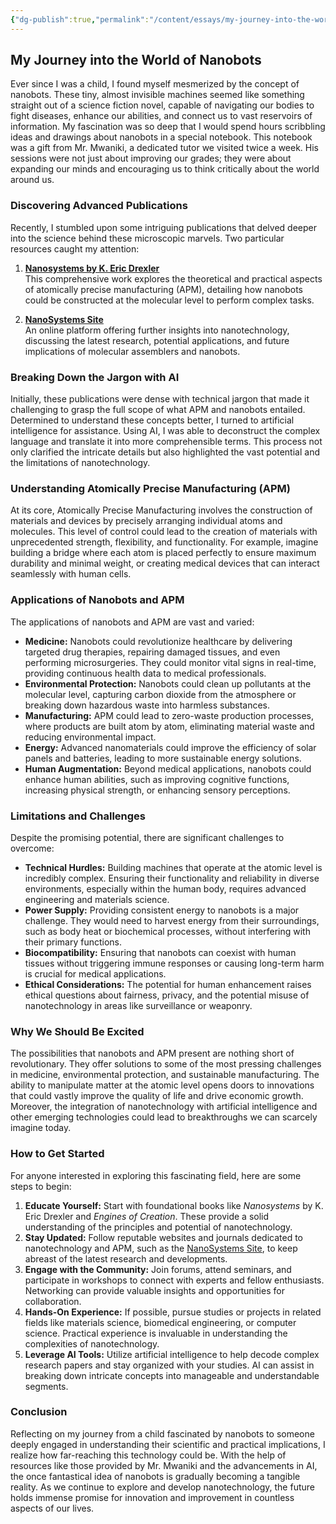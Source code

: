 ```yaml
---
{"dg-publish":true,"permalink":"/content/essays/my-journey-into-the-world-of-nanobots/","noteIcon":"2"}
---
```


## My Journey into the World of Nanobots

Ever since I was a child, I found myself mesmerized by the concept of nanobots. These tiny, almost invisible machines seemed like something straight out of a science fiction novel, capable of navigating our bodies to fight diseases, enhance our abilities, and connect us to vast reservoirs of information. My fascination was so deep that I would spend hours scribbling ideas and drawings about nanobots in a special notebook. This notebook was a gift from Mr. Mwaniki, a dedicated tutor we visited twice a week. His sessions were not just about improving our grades; they were about expanding our minds and encouraging us to think critically about the world around us.
### Discovering Advanced Publications

Recently, I stumbled upon some intriguing publications that delved deeper into the science behind these microscopic marvels. Two particular resources caught my attention:

1. **[Nanosystems by K. Eric Drexler](https://jrin771.github.io/nanosystems.html)**  
    This comprehensive work explores the theoretical and practical aspects of atomically precise manufacturing (APM), detailing how nanobots could be constructed at the molecular level to perform complex tasks.
    
2. **[NanoSystems Site](https://nanosyste.ms/)**  
    An online platform offering further insights into nanotechnology, discussing the latest research, potential applications, and future implications of molecular assemblers and nanobots.
### Breaking Down the Jargon with AI

Initially, these publications were dense with technical jargon that made it challenging to grasp the full scope of what APM and nanobots entailed. Determined to understand these concepts better, I turned to artificial intelligence for assistance. Using AI, I was able to deconstruct the complex language and translate it into more comprehensible terms. This process not only clarified the intricate details but also highlighted the vast potential and the limitations of nanotechnology.
### Understanding Atomically Precise Manufacturing (APM)

At its core, Atomically Precise Manufacturing involves the construction of materials and devices by precisely arranging individual atoms and molecules. This level of control could lead to the creation of materials with unprecedented strength, flexibility, and functionality. For example, imagine building a bridge where each atom is placed perfectly to ensure maximum durability and minimal weight, or creating medical devices that can interact seamlessly with human cells.
### Applications of Nanobots and APM

The applications of nanobots and APM are vast and varied:

- **Medicine:** Nanobots could revolutionize healthcare by delivering targeted drug therapies, repairing damaged tissues, and even performing microsurgeries. They could monitor vital signs in real-time, providing continuous health data to medical professionals.
- **Environmental Protection:** Nanobots could clean up pollutants at the molecular level, capturing carbon dioxide from the atmosphere or breaking down hazardous waste into harmless substances.
- **Manufacturing:** APM could lead to zero-waste production processes, where products are built atom by atom, eliminating material waste and reducing environmental impact.
- **Energy:** Advanced nanomaterials could improve the efficiency of solar panels and batteries, leading to more sustainable energy solutions.
- **Human Augmentation:** Beyond medical applications, nanobots could enhance human abilities, such as improving cognitive functions, increasing physical strength, or enhancing sensory perceptions.
### Limitations and Challenges

Despite the promising potential, there are significant challenges to overcome:

- **Technical Hurdles:** Building machines that operate at the atomic level is incredibly complex. Ensuring their functionality and reliability in diverse environments, especially within the human body, requires advanced engineering and materials science.    
- **Power Supply:** Providing consistent energy to nanobots is a major challenge. They would need to harvest energy from their surroundings, such as body heat or biochemical processes, without interfering with their primary functions.
- **Biocompatibility:** Ensuring that nanobots can coexist with human tissues without triggering immune responses or causing long-term harm is crucial for medical applications.
- **Ethical Considerations:** The potential for human enhancement raises ethical questions about fairness, privacy, and the potential misuse of nanotechnology in areas like surveillance or weaponry.
### Why We Should Be Excited

The possibilities that nanobots and APM present are nothing short of revolutionary. They offer solutions to some of the most pressing challenges in medicine, environmental protection, and sustainable manufacturing. The ability to manipulate matter at the atomic level opens doors to innovations that could vastly improve the quality of life and drive economic growth. Moreover, the integration of nanotechnology with artificial intelligence and other emerging technologies could lead to breakthroughs we can scarcely imagine today.
### How to Get Started

For anyone interested in exploring this fascinating field, here are some steps to begin:

1. **Educate Yourself:** Start with foundational books like _Nanosystems_ by K. Eric Drexler and _Engines of Creation_. These provide a solid understanding of the principles and potential of nanotechnology.
2. **Stay Updated:** Follow reputable websites and journals dedicated to nanotechnology and APM, such as the [NanoSystems Site](https://nanosyste.ms/), to keep abreast of the latest research and developments.
3. **Engage with the Community:** Join forums, attend seminars, and participate in workshops to connect with experts and fellow enthusiasts. Networking can provide valuable insights and opportunities for collaboration.
4. **Hands-On Experience:** If possible, pursue studies or projects in related fields like materials science, biomedical engineering, or computer science. Practical experience is invaluable in understanding the complexities of nanotechnology.
5. **Leverage AI Tools:** Utilize artificial intelligence to help decode complex research papers and stay organized with your studies. AI can assist in breaking down intricate concepts into manageable and understandable segments.
### Conclusion

Reflecting on my journey from a child fascinated by nanobots to someone deeply engaged in understanding their scientific and practical implications, I realize how far-reaching this technology could be. With the help of resources like those provided by Mr. Mwaniki and the advancements in AI, the once fantastical idea of nanobots is gradually becoming a tangible reality. As we continue to explore and develop nanotechnology, the future holds immense promise for innovation and improvement in countless aspects of our lives.